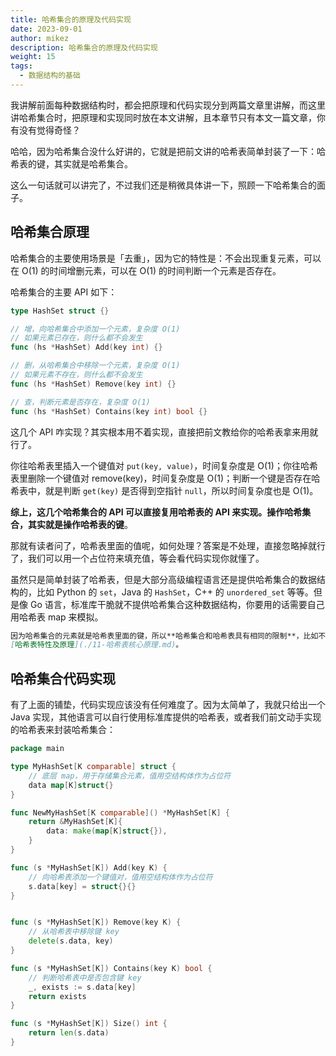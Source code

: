 ```yaml
---
title: 哈希集合的原理及代码实现
date: 2023-09-01
author: mikez
description: 哈希集合的原理及代码实现
weight: 15
tags:
  - 数据结构的基础
---
```


我讲解前面每种数据结构时，都会把原理和代码实现分到两篇文章里讲解，而这里讲哈希集合时，把原理和实现同时放在本文讲解，且本章节只有本文一篇文章，你有没有觉得奇怪？

哈哈，因为哈希集合没什么好讲的，它就是把前文讲的哈希表简单封装了一下：哈希表的键，其实就是哈希集合。

这么一句话就可以讲完了，不过我们还是稍微具体讲一下，照顾一下哈希集合的面子。

## 哈希集合原理

哈希集合的主要使用场景是「去重」，因为它的特性是：不会出现重复元素，可以在 O(1) 的时间增删元素，可以在 O(1) 的时间判断一个元素是否存在。

哈希集合的主要 API 如下：

```go
type HashSet struct {}

// 增，向哈希集合中添加一个元素，复杂度 O(1)
// 如果元素已存在，则什么都不会发生
func (hs *HashSet) Add(key int) {}

// 删，从哈希集合中移除一个元素，复杂度 O(1)
// 如果元素不存在，则什么都不会发生
func (hs *HashSet) Remove(key int) {}

// 查，判断元素是否存在，复杂度 O(1)
func (hs *HashSet) Contains(key int) bool {}
```

这几个 API 咋实现？其实根本用不着实现，直接把前文教给你的哈希表拿来用就行了。

你往哈希表里插入一个键值对 `put(key, value)`，时间复杂度是 O(1)；你往哈希表里删除一个键值对 remove(key)，时间复杂度是 O(1)；判断一个键是否存在哈希表中，就是判断 `get(key)` 是否得到空指针 `null`，所以时间复杂度也是 O(1)。

**综上，这几个哈希集合的 API 可以直接复用哈希表的 API 来实现。操作哈希集合，其实就是操作哈希表的键**。

那就有读者问了，哈希表里面的值呢，如何处理？答案是不处理，直接忽略掉就行了，我们可以用一个占位符来填充值，等会看代码实现你就懂了。

虽然只是简单封装了哈希表，但是大部分高级编程语言还是提供哈希集合的数据结构的，比如 Python 的 `set`，Java 的 `HashSet`，C++ 的 `unordered_set` 等等。但是像 Go 语言，标准库干脆就不提供哈希集合这种数据结构，你要用的话需要自己用哈希表 map 来模拟。

```md
因为哈希集合的元素就是哈希表里面的键，所以**哈希集合和哈希表具有相同的限制**，比如不能依赖哈希集合的元素遍历顺序、哈希集合中的元素应该是不可变的等等，具体限制和原因可以回顾前文
[哈希表特性及原理](./11-哈希表核心原理.md)。
```

## 哈希集合代码实现

有了上面的铺垫，代码实现应该没有任何难度了。因为太简单了，我就只给出一个 Java 实现，其他语言可以自行使用标准库提供的哈希表，或者我们前文动手实现的哈希表来封装哈希集合：

```go
package main

type MyHashSet[K comparable] struct {
	// 底层 map，用于存储集合元素，值用空结构体作为占位符
	data map[K]struct{}
}

func NewMyHashSet[K comparable]() *MyHashSet[K] {
	return &MyHashSet[K]{
		data: make(map[K]struct{}),
	}
}

func (s *MyHashSet[K]) Add(key K) {
	// 向哈希表添加一个键值对，值用空结构体作为占位符
	s.data[key] = struct{}{}
}


func (s *MyHashSet[K]) Remove(key K) {
	// 从哈希表中移除键 key
	delete(s.data, key)
}

func (s *MyHashSet[K]) Contains(key K) bool {
	// 判断哈希表中是否包含键 key
	_, exists := s.data[key]
	return exists
}

func (s *MyHashSet[K]) Size() int {
	return len(s.data)
}
```
